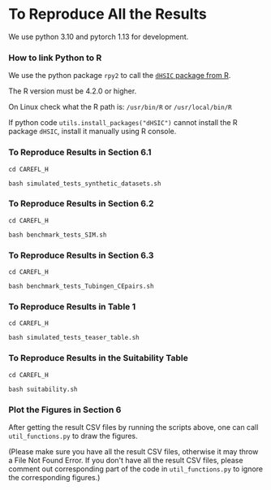 # To Reproduce All the Results

We use python 3.10 and pytorch 1.13 for development.


### How to link Python to R
We use the python package `rpy2` to call the [`dHSIC` package from R](https://CRAN.R-project.org/package=dHSIC).

The R version must be 4.2.0 or higher.

On Linux check what the R path is: `/usr/bin/R` or `/usr/local/bin/R`

If python code `utils.install_packages("dHSIC")` cannot install the R package `dHSIC`, install it manually using R console.


### To Reproduce Results in Section 6.1

`cd CAREFL_H`

`bash simulated_tests_synthetic_datasets.sh`


### To Reproduce Results in Section 6.2

`cd CAREFL_H`

`bash benchmark_tests_SIM.sh`


### To Reproduce Results in Section 6.3

`cd CAREFL_H`

`bash benchmark_tests_Tubingen_CEpairs.sh`


### To Reproduce Results in Table 1

`cd CAREFL_H`

`bash simulated_tests_teaser_table.sh`


### To Reproduce Results in the Suitability Table

`cd CAREFL_H`

`bash suitability.sh`


### Plot the Figures in Section 6
After getting the result CSV files by running the scripts above, one can call `util_functions.py` to draw the figures. 

(Please make sure you have all the result CSV files, otherwise it may throw a File Not Found Error. If you don't have all the result CSV files, please comment out corresponding part of the code in `util_functions.py` to ignore the corresponding figures.)
